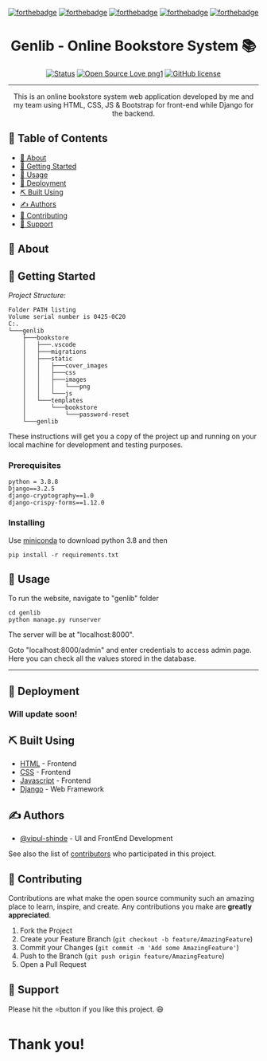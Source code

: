 [![forthebadge](https://forthebadge.com/images/badges/built-with-love.svg)]()
[![forthebadge](https://forthebadge.com/images/badges/uses-html.svg)]()
[![forthebadge](https://forthebadge.com/images/badges/made-with-javascript.svg)]()
[![forthebadge](https://forthebadge.com/images/badges/uses-css.svg)]()
[![forthebadge](https://forthebadge.com/images/badges/made-with-python.svg)]()

<h1 align="center">Genlib - Online Bookstore System 📚</h1>

<div align="center">

  [![Status](https://img.shields.io/badge/status-active-success.svg)]()
  [![Open Source Love png1](https://badges.frapsoft.com/os/v1/open-source.png?v=103)]()
  [![GitHub license](https://img.shields.io/github/license/Naereen/StrapDown.js.svg)](https://github.com/Naereen/StrapDown.js/blob/master/LICENSE)

</div>

---

<p align="center"> This is an online bookstore system web application developed by me and my team using HTML, CSS, JS & Bootstrap for front-end while Django for the backend.
</p>

## 📝 Table of Contents

- [🧐 About](#about)
- [🎯 Getting Started](#getting_started)
- [🎈 Usage](#usage)
- [🚀 Deployment](#deployment)
- [⛏️ Built Using](#build_using)
- [✍️ Authors](#authors)
- [🎨 Contributing](#contributing)
- [🌟 Support](#support)

## 🧐 About

## 🎯 Getting Started <a name = "getting started"></a>

*Project Structure:*

```
Folder PATH listing
Volume serial number is 0425-0C20
C:.
└───genlib
    ├───bookstore
    │   ├───.vscode
    │   ├───migrations
    │   ├───static
    │   │   ├───cover_images
    │   │   ├───css
    │   │   ├───images
    │   │   │   └───png
    │   │   └───js
    │   └───templates
    │       └───bookstore
    │           └───password-reset
    └───genlib
```

These instructions will get you a copy of the project up and running on your local machine for development and testing purposes. 

### Prerequisites

```
python = 3.8.8
Django==3.2.5
django-cryptography==1.0
django-crispy-forms==1.12.0
```

### Installing

Use [miniconda](https://docs.conda.io/en/latest/miniconda.html) to download python 3.8 and then

```
pip install -r requirements.txt
```

## 🎈 Usage <a name="usage"></a>

To run the website, navigate to "genlib" folder
```
cd genlib
python manage.py runserver
```

The server will be at "localhost:8000".

Goto "localhost:8000/admin" and enter credentials to access admin page. Here you can check all the values stored in the database.

<hr>

## 🚀 Deployment <a name = "deployment"></a>

### Will update soon!

## ⛏️ Built Using <a name = "built_using"></a>
- [HTML](https://developer.mozilla.org/en-US/docs/Web/HTML) - Frontend 
- [CSS](https://developer.mozilla.org/en-US/docs/Web/CSS) - Frontend
- [Javascript](https://developer.mozilla.org/en-US/docs/Web/JavaScript) - Frontend
- [Django](https://www.djangoproject.com/) - Web Framework

## ✍️ Authors <a name = "authors"></a>
- [@vipul-shinde](https://github.com/vipul-shinde) - UI and FrontEnd Development

See also the list of [contributors](https://github.com/vipul-shinde/online-bookstore-system/graphs/contributors) who participated in this project.

## 🎨 Contributing <a name = "contributing"></a>

Contributions are what make the open source community such an amazing place to learn, inspire, and create. Any contributions you make are **greatly appreciated**.

1. Fork the Project
2. Create your Feature Branch (`git checkout -b feature/AmazingFeature`)
3. Commit your Changes (`git commit -m 'Add some AmazingFeature'`)
4. Push to the Branch (`git push origin feature/AmazingFeature`)
5. Open a Pull Request

## 🌟 Support

Please hit the ⭐button if you like this project. 😄

# Thank you!